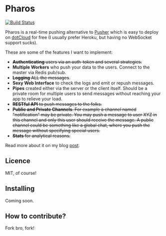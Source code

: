 # Pharos #
[![Build Status](https://secure.travis-ci.org/philipp-spiess/pharos.png?branch=master)](http://travis-ci.org/philipp-spiess/pharos)

Pharos is a real-time pushing alternative to [Pusher](http://pusher.com/) which is easy to deploy on [dotCloud](https://www.dotcloud.com/) for free (I usually prefer Heroku, but having no WebSocket support sucks).

These are some of the features I want to implement:

- <del>**Authenticating** users via an auth-token and several strategies.</del>
- **Multiple Workers** who push your data to the users. Connect to the master via Redis pub/sub.
- <del>**Logging** ALL the messages</del>.
- **Sexy Web Interface** to check the logs and emit or repush messages.
- **Pipes** created either via the server or the client itself. Should be a private room for multiple users to send messages without reaching your app to relieve your load.
- <del>**RESTful API** to push messages to the folks.</del>
- <del>**Public and Private Channels**. For example a channel named "notification" may be private. You may push a message to user XYZ in this channel and only this user should receive the message. A public channel could be something like a global chat, where you push the message without specifying special users.</del>
- <del>**Stats** for analytical reasons.</del>

Read more about it on my blog [post](http://philippspiess.com/pharos/).

## Licence

MIT, of course!

## Installing

Coming soon.

## How to contribute?

Fork bro, fork!
